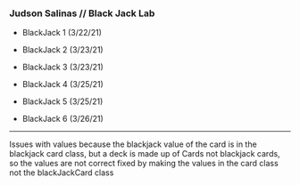 ### Judson Salinas // Black Jack Lab

- BlackJack 1 (3/22/21)

- BlackJack 2 (3/23/21)

- BlackJack 3 (3/23/21)

- BlackJack 4 (3/25/21) 

- BlackJack 5 (3/25/21)

- BlackJack 6 (3/26/21)

----
Issues with values because the blackjack value of the card is in the blackjack
card class, but a deck is made up of Cards not blackjack cards, so the values are not correct
fixed by making the values in the card class not the blackJackCard class